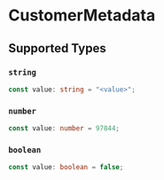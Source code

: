# CustomerMetadata


## Supported Types

### `string`

```typescript
const value: string = "<value>";
```

### `number`

```typescript
const value: number = 97844;
```

### `boolean`

```typescript
const value: boolean = false;
```

